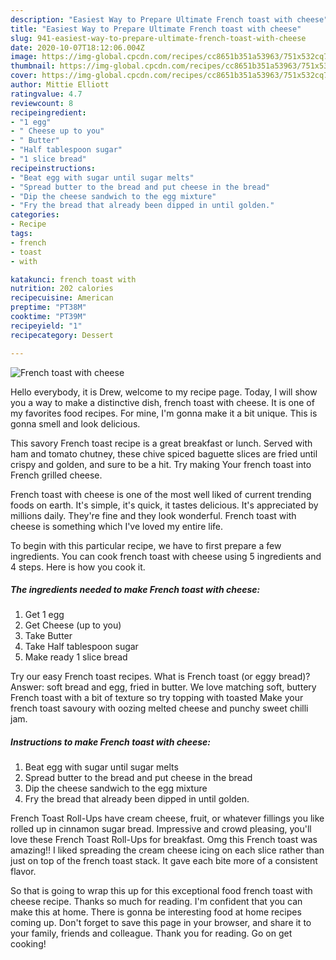 ```yaml
---
description: "Easiest Way to Prepare Ultimate French toast with cheese"
title: "Easiest Way to Prepare Ultimate French toast with cheese"
slug: 941-easiest-way-to-prepare-ultimate-french-toast-with-cheese
date: 2020-10-07T18:12:06.004Z
image: https://img-global.cpcdn.com/recipes/cc8651b351a53963/751x532cq70/french-toast-with-cheese-recipe-main-photo.jpg
thumbnail: https://img-global.cpcdn.com/recipes/cc8651b351a53963/751x532cq70/french-toast-with-cheese-recipe-main-photo.jpg
cover: https://img-global.cpcdn.com/recipes/cc8651b351a53963/751x532cq70/french-toast-with-cheese-recipe-main-photo.jpg
author: Mittie Elliott
ratingvalue: 4.7
reviewcount: 8
recipeingredient:
- "1 egg"
- " Cheese up to you"
- " Butter"
- "Half tablespoon sugar"
- "1 slice bread"
recipeinstructions:
- "Beat egg with sugar until sugar melts"
- "Spread butter to the bread and put cheese in the bread"
- "Dip the cheese sandwich to the egg mixture"
- "Fry the bread that already been dipped in until golden."
categories:
- Recipe
tags:
- french
- toast
- with

katakunci: french toast with 
nutrition: 202 calories
recipecuisine: American
preptime: "PT38M"
cooktime: "PT39M"
recipeyield: "1"
recipecategory: Dessert

---
```



![French toast with cheese](https://img-global.cpcdn.com/recipes/cc8651b351a53963/751x532cq70/french-toast-with-cheese-recipe-main-photo.jpg)

Hello everybody, it is Drew, welcome to my recipe page. Today, I will show you a way to make a distinctive dish, french toast with cheese. It is one of my favorites food recipes. For mine, I'm gonna make it a bit unique. This is gonna smell and look delicious.

This savory French toast recipe is a great breakfast or lunch. Served with ham and tomato chutney, these chive spiced baguette slices are fried until crispy and golden, and sure to be a hit. Try making Your french toast into French grilled cheese.

French toast with cheese is one of the most well liked of current trending foods on earth. It's simple, it's quick, it tastes delicious. It's appreciated by millions daily. They're fine and they look wonderful. French toast with cheese is something which I've loved my entire life.


To begin with this particular recipe, we have to first prepare a few ingredients. You can cook french toast with cheese using 5 ingredients and 4 steps. Here is how you cook it.

<!--inarticleads1-->

##### The ingredients needed to make French toast with cheese:

1. Get 1 egg
1. Get  Cheese (up to you)
1. Take  Butter
1. Take Half tablespoon sugar
1. Make ready 1 slice bread


Try our easy French toast recipes. What is French toast (or eggy bread)? Answer: soft bread and egg, fried in butter. We love matching soft, buttery French toast with a bit of texture so try topping with toasted Make your french toast savoury with oozing melted cheese and punchy sweet chilli jam. 

<!--inarticleads2-->

##### Instructions to make French toast with cheese:

1. Beat egg with sugar until sugar melts
1. Spread butter to the bread and put cheese in the bread
1. Dip the cheese sandwich to the egg mixture
1. Fry the bread that already been dipped in until golden.


French Toast Roll-Ups have cream cheese, fruit, or whatever fillings you like rolled up in cinnamon sugar bread. Impressive and crowd pleasing, you&#39;ll love these French Toast Roll-Ups for breakfast. Omg this French toast was amazing!! I liked spreading the cream cheese icing on each slice rather than just on top of the french toast stack. It gave each bite more of a consistent flavor. 

So that is going to wrap this up for this exceptional food french toast with cheese recipe. Thanks so much for reading. I'm confident that you can make this at home. There is gonna be interesting food at home recipes coming up. Don't forget to save this page in your browser, and share it to your family, friends and colleague. Thank you for reading. Go on get cooking!
